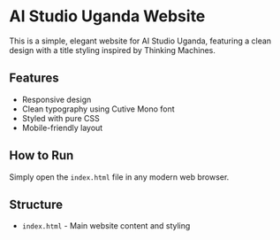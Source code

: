 # AI Studio Uganda Website

This is a simple, elegant website for AI Studio Uganda, featuring a clean design with a title styling inspired by Thinking Machines.

## Features
- Responsive design
- Clean typography using Cutive Mono font
- Styled with pure CSS
- Mobile-friendly layout

## How to Run
Simply open the `index.html` file in any modern web browser.

## Structure
- `index.html` - Main website content and styling
